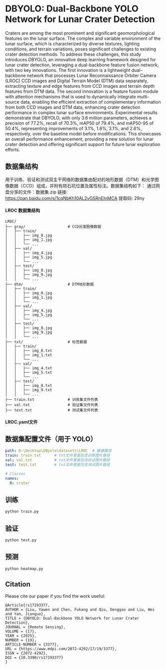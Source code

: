 # DBYOLO: Dual-Backbone YOLO Network for Lunar Crater Detection

Craters are among the most prominent and significant geomorphological features on the lunar surface. The complex and variable environment of the lunar surface, which is characterized by diverse textures, lighting conditions, and terrain variations, poses significant challenges to existing crater detection methods. To address these challenges, this study introduces DBYOLO, an innovative deep learning framework designed for lunar crater detection, leveraging a dual-backbone feature fusion network, with two key innovations. The first innovation is a lightweight dual-backbone network that processes Lunar Reconnaissance Orbiter Camera (LROC) CCD images and Digital Terrain Model (DTM) data separately, extracting texture and edge features from CCD images and terrain depth features from DTM data. The second innovation is a feature fusion module with attention mechanisms that is used to dynamically integrate multi-source data, enabling the efficient extraction of complementary information from both CCD images and DTM data, enhancing crater detection performance in complex lunar surface environments. Experimental results demonstrate that DBYOLO, with only 3.6 million parameters, achieves a precision of 77.2%, recall of 70.3%, mAP50 of 79.4%, and mAP50-95 of 50.4%, representing improvements of 3.1%, 1.8%, 3.1%, and 2.6%, respectively, over the baseline model before modifications. This showcases an overall performance enhancement, providing a new solution for lunar crater detection and offering significant support for future lunar exploration efforts.

## 数据集结构

用于训练、验证和测试双主干网络的数据集由配对的地形数据（DTM）和光学图像数据（CCD）组成，并附有陨石坑位置及属性标注。数据集结构如下：
通过网盘分享的文件：数据集.zip
链接: https://pan.baidu.com/s/1cqNbKh10AL2vGSRnEInMCA 提取码: 29ny
#### LROC 数据集结构

```
LROC/
├── gray/                   # CCD灰度图像数据
│   ├── train/
│   │   ├── img_0.jpg
│   │   ├── img_1.jpg
│   │   └── ...
│   ├── val/
│   │   ├── img_4.jpg
│   │   ├── img_5.jpg
│   │   └── ...
│   ├── test/
│   │   ├── img_8.jpg
│   │   ├── img_9.jpg
│   │   └── ...
├── dtm/                    # DTM地形数据
│   ├── train/
│   │   ├── img_0.jpg
│   │   ├── img_1.jpg
│   │   └── ...
│   ├── val/
│   │   ├── img_4.jpg
│   │   ├── img_5.jpg
│   │   └── ...
│   ├── test/
│   │   ├── img_8.jpg
│   │   ├── img_9.jpg
│   │   └── ...
├── txt/                    # 标签数据
│   ├── train/
│   │   ├── img_0.txt
│   │   ├── img_1.txt
│   │   └── ...
│   ├── val/
│   │   ├── img_4.txt
│   │   ├── img_5.txt
│   │   └── ...
│   ├── test/
│   │   ├── img_8.txt
│   │   ├── img_9.txt
│   │   └── ...
├── train.txt               # 训练集文件列表
├── val.txt                 # 验证集文件列表
├── test.txt                # 测试集文件列表
```
#### LROC.yaml文件
## 数据集配置文件（用于 YOLO）

```yaml
path: D:\Desktop\DByolo\datasets\LROC  # 数据路径
train: train.txt      # txt文件里面包含训练图片路径
val: val.txt          # txt文件里面包含验证图片路径
test: test.txt        # txt文件里面包含测试图片路径

# Classes
names:
  0: crater
```
## 训练
```python
python train.py
```
## 验证
```python
python test.py
```
## 预测
```python
python heatmap.py
```
## Citation
Please cite our paper if you find the work useful:
```
@Article{rs17193377,
AUTHOR = {Liu, Yawen and Chen, Fukang and Qiu, Denggao and Liu, Wei and Yan, Jianguo},
TITLE = {DBYOLO: Dual-Backbone YOLO Network for Lunar Crater Detection},
JOURNAL = {Remote Sensing},
VOLUME = {17},
YEAR = {2025},
NUMBER = {19},
ARTICLE-NUMBER = {3377},
URL = {https://www.mdpi.com/2072-4292/17/19/3377},
ISSN = {2072-4292},
DOI = {10.3390/rs17193377}
}

```

